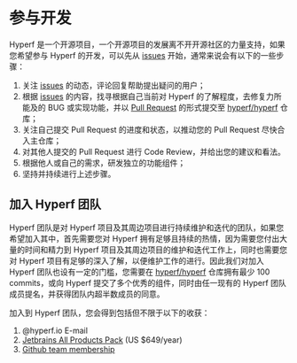 # 参与开发

Hyperf 是一个开源项目，一个开源项目的发展离不开开源社区的力量支持，如果您希望参与 Hyperf 的开发，可以先从 [issues](https://github.com/hyperf/hyperf/issues?page=2&q=is%3Aissue+is%3Aopen) 开始，通常来说会有以下的一些步骤：

1. 关注 [issues](https://github.com/hyperf/hyperf/issues?page=2&q=is%3Aissue+is%3Aopen) 的动态，评论回复帮助提出疑问的用户；
2. 根据 [issues](https://github.com/hyperf/hyperf/issues?page=2&q=is%3Aissue+is%3Aopen) 的内容，找寻根据自己当前对 Hyperf 的了解程度，去修复力所能及的 BUG 或实现功能，并以 [Pull Request](https://https://github.com/hyperf/pulls) 的形式提交至 [hyperf/hyperf](https://github.com/hyperf/hyperf) 仓库；
3. 关注自己提交 Pull Request 的进度和状态，以推动您的 Pull Request 尽快合入主仓库；
4. 对其他人提交的 Pull Request 进行 Code Review，并给出您的建议和看法。 
5. 根据他人或自己的需求，研发独立的功能组件；
6. 坚持并持续进行上述步骤。 

## 加入 Hyperf 团队

Hyperf 团队是对 Hyperf 项目及其周边项目进行持续维护和迭代的团队，如果您希望加入其中，首先需要您对 Hyperf 拥有足够且持续的热情，因为需要您付出大量的时间和精力到 Hyperf 项目及其周边项目的维护和迭代工作上，同时也需要您对 Hyperf 项目有足够的深入了解，以便维护工作的进行。因此我们对加入 Hyperf 团队也设有一定的门槛，您需要在 [hyperf/hyperf](https://github.com/hyperf/hyperf) 仓库拥有最少 100 commits，或向 Hyperf 提交了多个优秀的组件，同时由任一现有的 Hyperf 团队成员提名，并获得团队内超半数成员的同意。   

加入到 Hyperf 团队，您会得到包括但不限于以下的收获：
1. @hyperf.io E-mail
2. [Jetbrains All Products Pack](https://www.jetbrains.com/store/#commercial?billing=yearly) (US $649/year)
3. [Github team membership](https://github.com/orgs/hyperf/people)